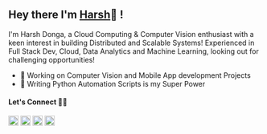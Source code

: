 ## Hey there I'm [Harsh](https://harshdonga.github.io/)👋 !

I'm Harsh Donga, a Cloud Computing & Computer Vision enthusiast with a keen interest in building Distributed and Scalable Systems! Experienced in Full Stack Dev, Cloud, Data Analytics and Machine Learning, looking out for challenging opportunities!

- 🎯 Working on Computer Vision and Mobile App development Projects
- 🐍 Writing Python Automation Scripts is my Super Power

<!-- 
<p align="center"><b>Coz Stats are</b> 😍</p>
<p align="center">
<img align="center" src="https://github-readme-stats.vercel.app/api?username=harshdonga&theme=tokyonight&show_icons=true&count_private=true&include_all_commits=true" alt="Harsh Donga" />
-->

#### Let's Connect 🤝🤘
<a href="mailto:harshdonga99@gmail.com" target="_blank"><img src="https://cdn-icons-png.flaticon.com/512/893/893257.png" alt="mail to Harsh Donga" height="20" width="20" /></a>
<a href="https://harshdonga.github.io/" target="_blank"><img src="https://cdn-icons-png.flaticon.com/512/975/975645.png" alt="Harsh Donga portfolio webpage" height="20" width="20" /></a>
<a href="https://github.com/harshdonga" target="_blank"><img src="https://cdn-icons-png.flaticon.com/512/270/270798.png" alt="Harsh Donga github page" height="20" width="20" /></a>
<a href="https://www.linkedin.com/in/harsh-donga/" target="_blank"><img src="https://cdn-icons-png.flaticon.com/512/174/174857.png" alt="Harsh Donga LinkedIn" height="20" width="20"/></a>


<!--
**harshdonga/harshdonga** is a ✨ _special_ ✨ repository because its `README.md` (this file) appears on your GitHub profile.

Here are some ideas to get you started:

- 🔭 I’m currently working on ...
- 🌱 I’m currently learning ...
- 👯 I’m looking to collaborate on ...
- 🤔 I’m looking for help with ...
- 💬 Ask me about ...
- 📫 How to reach me: ...
- 😄 Pronouns: ...
- ⚡ Fun fact: ...
-->
